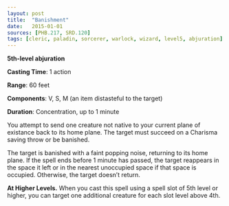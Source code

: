 ```yaml
---
layout: post
title:  "Banishment"
date:   2015-01-01
sources: [PHB.217, SRD.120]
tags: [cleric, paladin, sorcerer, warlock, wizard, level5, abjuration]
---
```


**5th-level abjuration**

**Casting Time**: 1 action

**Range**: 60 feet

**Components**: V, S, M (an item distasteful to the target)

**Duration**: Concentration, up to 1 minute

You attempt to send one creature not native to your current plane of existance back to its home plane. The target must succeed on a Charisma saving throw or be banished.

The target is banished with a faint popping noise, returning to its home plane. If the spell ends before 1 minute has passed, the target reappears in the space it left or in the nearest unoccupied space if that space is occupied. Otherwise, the target doesn’t return.

**At Higher Levels.** When you cast this spell using a spell slot of 5th level or higher, you can target one additional creature for each slot level above 4th.
